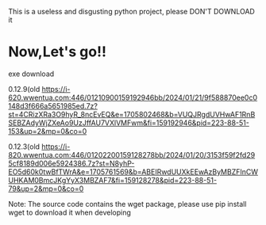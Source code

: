 This is a useless and disgusting python project, please DON'T DOWNLOAD it
# Now,Let's go!!

exe download

0.12.9(old
https://i-620.wwentua.com:446/01210900159192946bb/2024/01/21/9f588870ee0c0148d3f666a5651985ed.7z?st=4CRizXRa3O9hyR_8ncEvEQ&e=1705802468&b=VUQJRgdUVHwAF1RnBSEBZAdyWjZXeAo9UzJffAU7VXlVMFwm&fi=159192946&pid=223-88-51-153&up=2&mp=0&co=0

0.12.3(old
https://i-820.wwentua.com:446/01202200159128278bb/2024/01/20/3153f59f2fd295cf8189d006e5924386.7z?st=N8yhP-EO5d60k0twBfTWrA&e=1705761569&b=ABEIRwdUUXkEEwAzByMBZFInCWUHKAM0BmcJKgYyX3MBZAF7&fi=159128278&pid=223-88-51-79&up=2&mp=0&co=0


Note: The source code contains the wget package, please use pip install wget to download it when developing
